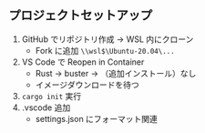 ## プロジェクトセットアップ
1. GitHub でリポジトリ作成 → WSL 内にクローン
    - Fork に追加 `\\wsl$\Ubuntu-20.04\...`
2. VS Code で Reopen in Container
    - Rust → buster → （追加インストール）なし
    - イメージダウンロードを待つ
3. `cargo init` 実行
4. .vscode 追加
    - settings.json にフォーマット関連
